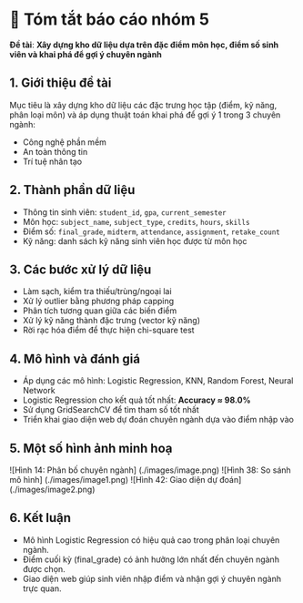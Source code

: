 # 📘 Tóm tắt báo cáo nhóm 5

**Đề tài**: **Xây dựng kho dữ liệu dựa trên đặc điểm môn học, điểm số sinh viên và khai phá để gợi ý chuyên ngành**

## 1. Giới thiệu đề tài

Mục tiêu là xây dựng kho dữ liệu các đặc trưng học tập (điểm, kỹ năng, phân loại môn) và áp dụng thuật toán khai phá để gợi ý 1 trong 3 chuyên ngành:

- Công nghệ phần mềm
- An toàn thông tin
- Trí tuệ nhân tạo

## 2. Thành phần dữ liệu

- Thông tin sinh viên: `student_id`, `gpa`, `current_semester`
- Môn học: `subject_name`, `subject_type`, `credits`, `hours`, `skills`
- Điểm số: `final_grade`, `midterm`, `attendance`, `assignment`, `retake_count`
- Kỹ năng: danh sách kỹ năng sinh viên học được từ môn học

## 3. Các bước xử lý dữ liệu

- Làm sạch, kiểm tra thiếu/trùng/ngoại lai
- Xử lý outlier bằng phương pháp capping
- Phân tích tương quan giữa các biến điểm
- Xử lý kỹ năng thành đặc trưng (vector kỹ năng)
- Rời rạc hóa điểm để thực hiện chi-square test

## 4. Mô hình và đánh giá

- Áp dụng các mô hình: Logistic Regression, KNN, Random Forest, Neural Network
- Logistic Regression cho kết quả tốt nhất: **Accuracy ≈ 98.0%**
- Sử dụng GridSearchCV để tìm tham số tốt nhất
- Triển khai giao diện web dự đoán chuyên ngành dựa vào điểm nhập vào

## 5. Một số hình ảnh minh hoạ

![Hình 14: Phân bố chuyên ngành] (./images/image.png)
![Hình 38: So sánh mô hình] (./images/image1.png)
![Hình 42: Giao diện dự đoán] (./images/image2.png)

## 6. Kết luận

- Mô hình Logistic Regression có hiệu quả cao trong phân loại chuyên ngành.
- Điểm cuối kỳ (final_grade) có ảnh hưởng lớn nhất đến chuyên ngành được chọn.
- Giao diện web giúp sinh viên nhập điểm và nhận gợi ý chuyên ngành trực quan.
